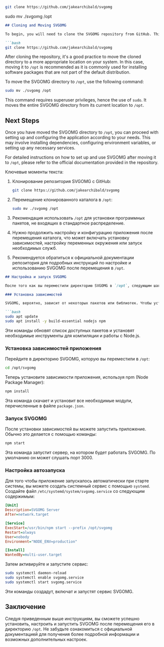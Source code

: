 ```bash
git clone https://github.com/jakearchibald/svgomg
```

sudo mv ./svgomg /opt 

```markdown
## Cloning and Moving SVGOMG

To begin, you will need to clone the SVGOMG repository from GitHub. This can be done using the following command:

```bash
git clone https://github.com/jakearchibald/svgomg
```

After cloning the repository, it's a good practice to move the cloned directory to a more appropriate location on your system. In this case, moving it to `/opt` is recommended as it is commonly used for installing software packages that are not part of the default distribution.

To move the SVGOMG directory to `/opt`, use the following command:

```bash
sudo mv ./svgomg /opt
```

This command requires superuser privileges, hence the use of `sudo`. It moves the entire SVGOMG directory from its current location to `/opt`.

## Next Steps

Once you have moved the SVGOMG directory to `/opt`, you can proceed with setting up and configuring the application according to your needs. This may involve installing dependencies, configuring environment variables, or setting up any necessary services.

For detailed instructions on how to set up and use SVGOMG after moving it to `/opt`, please refer to the official documentation provided in the repository.



Ключевые моменты текста:

1. Клонирование репозитория SVGOMG с GitHub:
   ```bash
   git clone https://github.com/jakearchibald/svgomg
   ```

2. Перемещение клонированного каталога в `/opt`:
   ```bash
   sudo mv ./svgomg /opt
   ```

3. Рекомендация использовать `/opt` для установки программных пакетов, не входящих в стандартное распределение.

4. Нужно продолжить настройку и конфигурацию приложения после перемещения каталога, что может включать установку зависимостей, настройку переменных окружения или запуск необходимых служб.

5. Рекомендуется обратиться к официальной документации репозитория для подробных инструкций по настройке и использованию SVGOMG после перемещения в `/opt`.

```markdown
## Настройка и запуск SVGOMG

После того как вы переместили директорию SVGOMG в `/opt`, следующим шагом будет установка зависимостей и настройка приложения. Ниже приведены общие инструкции по этим процессам.

### Установка зависимостей

SVGOMG, вероятно, зависит от некоторых пакетов или библиотек. Чтобы установить необходимые зависимости, вы можете использовать менеджер пакетов вашего дистрибутива Linux. Например, если используется `apt`, команда может выглядеть так:

```bash
sudo apt update
sudo apt install -y build-essential nodejs npm
```

Эти команды обновят список доступных пакетов и установят необходимые инструменты для компиляции и работы с Node.js.

### Установка зависимостей приложения

Перейдите в директорию SVGOMG, которую вы переместили в `/opt`:

```bash
cd /opt/svgomg
```

Теперь установите зависимости приложения, используя npm (Node Package Manager):

```bash
npm install
```

Эта команда скачает и установит все необходимые модули, перечисленные в файле `package.json`.

### Запуск SVGOMG

После установки зависимостей вы можете запустить приложение. Обычно это делается с помощью команды:

```bash
npm start
```

Эта команда запустит сервер, на котором будет работать SVGOMG. По умолчанию он может слушать порт 3000.

### Настройка автозапуска

Для того чтобы приложение запускалось автоматически при старте системы, вы можете создать системный сервис с помощью `systemd`. Создайте файл `/etc/systemd/system/svgomg.service` со следующим содержимым:

```ini
[Unit]
Description=SVGOMG Server
After=network.target

[Service]
ExecStart=/usr/bin/npm start --prefix /opt/svgomg
Restart=always
User=nobody
Environment="NODE_ENV=production"

[Install]
WantedBy=multi-user.target
```

Затем активируйте и запустите сервис:

```bash
sudo systemctl daemon-reload
sudo systemctl enable svgomg.service
sudo systemctl start svgomg.service
```

Эти команды создадут, включат и запустят сервис SVGOMG.

## Заключение

Следуя приведенным выше инструкциям, вы сможете успешно установить, настроить и запустить SVGOMG после перемещения его в директорию `/opt`. Не забудьте ознакомиться с официальной документацией для получения более подробной информации и возможных дополнительных настроек.
